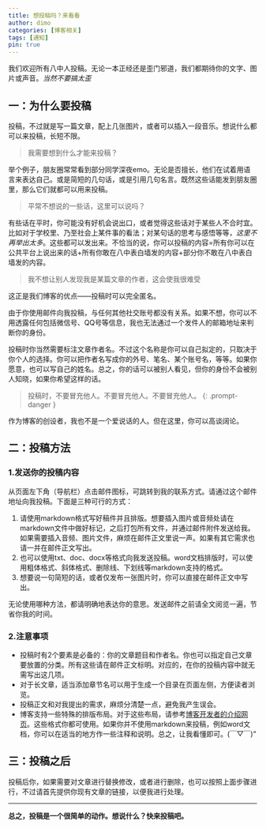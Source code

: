 ```yaml
---
title: 想投稿吗？来看看
author: dimo
categories: [博客相关]
tags: [通知]
pin: true
---
```


我们欢迎所有八中人投稿。无论一本正经还是歪门邪道，我们都期待你的文字、图片或声音。*当然不要搞太歪*

## 一：为什么要投稿

投稿，不过就是写一篇文章，配上几张图片，或者可以插入一段音乐。想说什么都可以来投稿，长短不限。

> 我需要想到什么才能来投稿？

举个例子，朋友圈常常看到部分同学深夜emo。无论是否擅长，他们在试着用语言来表达自己。或是简短的几句话，或是引用几句名言。既然这些话能发到朋友圈里，那么它们就都可以用来投稿。

> 平常不想说的一些话，这里可以说吗？

有些话在平时，你可能没有好机会说出口，或者觉得这些话对于某些人不合时宜。比如对于学校里、乃至社会上某件事的看法；对某句话的思考与感悟等等，*这里不再举出太多*。这些都可以发出来。不恰当的说，你可以投稿的内容=所有你可以在公共平台上说出来的话+所有你敢在八中表白墙发的内容+部分你不敢在八中表白墙发的内容。

> 我不想让别人发现我是某篇文章的作者，这会使我很难受

这正是我们博客的优点——投稿时可以完全匿名。

由于你使用邮件向我投稿，与任何其他社交账号都没有关系。如果不想，你可以不用透露任何包括微信号、QQ号等信息，我也无法通过一个发件人的邮箱地址来判断你的身份。

投稿时你当然需要标注文章作者名。不过这个名称是你可以自己拟定的，只取决于你个人的选择。你可以把作者名写成你的外号、笔名、某个账号名，等等。如果你愿意，也可以写自己的姓名。总之，你的话可以被别人看见，但你的身份不会被别人知晓，如果你希望这样的话。

> 投稿时，不要冒充他人。不要冒充他人。不要冒充他人。
{: .prompt-danger }

作为博客的创设者，我也不是一个爱说话的人。但在这里，你可以高谈阔论。

## 二：投稿方法

### 1.发送你的投稿内容

从页面左下角（导航栏）点击邮件图标，可跳转到我的联系方式。请通过这个邮件地址向我投稿。下面是三种可行的方式：

1. 请使用markdown格式写好稿件并且排版。想要插入图片或音频处请在markdown文件中做好标记，之后打包所有文件，并通过邮件附件发送给我。如果需要插入音频、图片文件，麻烦在邮件正文里说一声。如果有其它需求也请一并在邮件正文写出。
2. 也可以使用txt、doc、docx等格式向我发送投稿。word文档排版时，可以使用粗体格式、斜体格式、删除线、下划线等markdown支持的格式。
3. 想要说一句简短的话，或者仅发布一张图片时，你可以直接在邮件正文中写出。

无论使用哪种方法，都请明确地表达你的意思。发送邮件之前请全文阅览一遍，节省你我的时间。

### 2.注意事项

- 投稿时有2个要素是必备的：你的文章题目和作者名。你也可以指定自己文章要放置的分类。所有这些请在邮件正文标明。对应的，在你的投稿内容中就无需写出这几项。
- 对于长文章，适当添加章节名可以用于生成一个目录在页面左侧，方便读者浏览。
- 投稿正文和对我提出的需求，麻烦分清楚一点，避免我产生误会。
- 博客支持一些特殊的排版布局。对于这些布局，请参考[博客开发者的介绍网页](https://chirpy.cotes.page/posts/text-and-typography/)。这些格式你都可使用。如果你并不使用markdown来投稿，例如word文档，你可以在适当的地方作一些注释和说明。总之，让我看懂即可。(￣▽￣)"

## 三：投稿之后

投稿后你，如果需要对文章进行替换修改，或者进行删除，也可以按照上面步骤进行，不过请首先提供你现有文章的链接，以便我进行处理。

---

**总之，投稿是一个很简单的动作。想说什么？快来投稿吧。**

